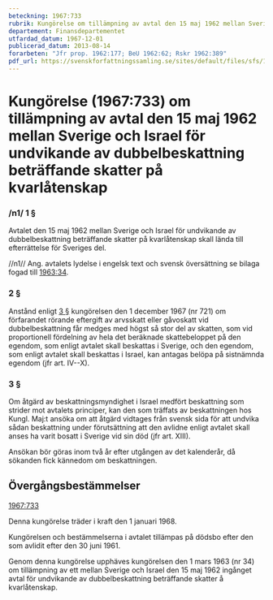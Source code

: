 ```yaml
---
beteckning: 1967:733
rubrik: Kungörelse om tillämpning av avtal den 15 maj 1962 mellan Sverige och Israel för undvikande av dubbelbeskattning beträffande skatter på kvarlåtenskap
departement: Finansdepartementet
utfardad_datum: 1967-12-01
publicerad_datum: 2013-08-14
forarbeten: "Jfr prop. 1962:177; BeU 1962:62; Rskr 1962:389"
pdf_url: https://svenskforfattningssamling.se/sites/default/files/sfs/1967-12/SFS1967-733.pdf
---
```


# Kungörelse (1967:733) om tillämpning av avtal den 15 maj 1962 mellan Sverige och Israel för undvikande av dubbelbeskattning beträffande skatter på kvarlåtenskap

### /n1/ 1 §

Avtalet den 15 maj 1962 mellan Sverige och Israel för undvikande  av dubbelbeskattning beträffande skatter på kvarlåtenskap skall lända till efterrättelse för Sveriges del.

//n1// Ang. avtalets lydelse i engelsk text och svensk översättning se bilaga fogad till [1963:34](https://selex.se/eli/sfs/1963/34).

### 2 §

Anstånd enligt [3 §](#3) kungörelsen den 1 december 1967 (nr 721) om förfarandet rörande eftergift av arvsskatt eller gåvoskatt vid dubbelbeskattning får medges med högst så stor del av skatten, som vid proportionell fördelning av hela det beräknade skattebeloppet på den egendom, som enligt avtalet skall beskattas i Sverige, och den egendom, som enligt avtalet skall beskattas i Israel, kan antagas belöpa på sistnämnda egendom (jfr art. IV--X).

### 3 §

Om åtgärd av beskattningsmyndighet i Israel medfört beskattning  som strider mot avtalets principer, kan den som träffats av  beskattningen hos Kungl. Maj:t ansöka om att åtgärd vidtages från svensk sida för att undvika sådan beskattning under förutsättning att den avlidne enligt avtalet skall anses ha varit bosatt i Sverige vid sin död (jfr art. XIII).

Ansökan bör göras inom två år efter utgången av det kalenderår, då sökanden fick kännedom om beskattningen.

## Övergångsbestämmelser

[1967:733](https://selex.se/eli/sfs/1967/733)

Denna kungörelse träder i kraft den 1 januari 1968.

Kungörelsen och bestämmelserna i avtalet tillämpas på dödsbo efter den som avlidit efter den 30 juni 1961.

Genom denna kungörelse upphäves kungörelsen den 1 mars 1963 (nr 34) om tillämpning av ett mellan Sverige och Israel den 15 maj 1962 ingånget avtal för undvikande av dubbelbeskattning beträffande skatter å kvarlåtenskap.